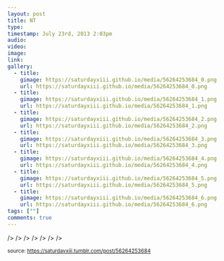 ```yaml
---
layout: post
title: NT
type: 
timestamp: July 23rd, 2013 2:03pm
audio: 
video: 
image: 
link: 
gallery:
  - title: 
    gimage: https://saturdayxiii.github.io/media/56264253684_0.png
    url: https://saturdayxiii.github.io/media/56264253684_0.png
  - title: 
    gimage: https://saturdayxiii.github.io/media/56264253684_1.png
    url: https://saturdayxiii.github.io/media/56264253684_1.png
  - title: 
    gimage: https://saturdayxiii.github.io/media/56264253684_2.png
    url: https://saturdayxiii.github.io/media/56264253684_2.png
  - title: 
    gimage: https://saturdayxiii.github.io/media/56264253684_3.png
    url: https://saturdayxiii.github.io/media/56264253684_3.png
  - title: 
    gimage: https://saturdayxiii.github.io/media/56264253684_4.png
    url: https://saturdayxiii.github.io/media/56264253684_4.png
  - title: 
    gimage: https://saturdayxiii.github.io/media/56264253684_5.png
    url: https://saturdayxiii.github.io/media/56264253684_5.png
  - title: 
    gimage: https://saturdayxiii.github.io/media/56264253684_6.png
    url: https://saturdayxiii.github.io/media/56264253684_6.png
tags: [""]
comments: true
---
```


 />
 />
 />
 />
 />
 />
 />
  
<small>source: https://saturdayxiii.tumblr.com/post/56264253684</small>